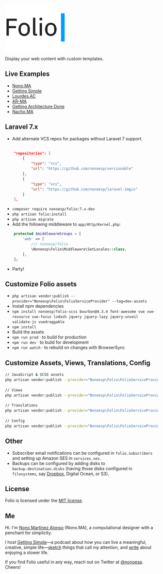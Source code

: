 <img src="assets/folio@2x.gif?reload2" alt="Folio for Laravel logo." width="200px">

Display your web content with custom templates.

## Live Examples

- [Nono.MA](https://nono.ma)
- [Getting Simple](https://gettingsimple.com)
- [Lourdes.AC](https://lourdes.ac)
- [AR-MA](https://ar-ma.net)
- [Getting Architecture Done](http://gettingarchitecturedone.com/writing)
- [Nacho.MA](https://nacho.ma)

## Laravel 7.x

- Add alternate VCS repos for packages without Laravel 7 support.

```json

    "repositories": [
        {
            "type": "vcs",
            "url": "https://github.com/nonoesp/versionable"
        },
        {
            "type": "vcs",
            "url": "https://github.com/nonoesp/laravel-imgix"
        }
    ],
```

- `composer require nonoesp/folio:7.x-dev`
- `php artisan folio:install`
- `php artisan migrate`
- Add the following middleware to `app/Http/Kernel.php`:

```php
    protected $middlewareGroups = [
        'web' => [
            /// nonoesp/folio
            \Nonoesp\Folio\Middleware\SetLocales::class,
        ],
    ];
```

- Party!

## Customize Folio assets

- `php artisan vendor:publish --provider="Nonoesp\Folio\FolioServiceProvider" --tag=dev-assets`
- Install npm dependencies
- `npm install nonoesp/folio-scss bourbon@4.3.4 font-awesome vue vue-resource vue-focus lodash jquery jquery-lazy jquery-unveil validate-js vuedraggable`
- `npm install`
- Build the assets
- `npm run prod` · to build for production
- `npm run dev` · to build for development
- `npm run watch` · to rebuild on changes with BrowserSync

## Customize Assets, Views, Translations, Config

```bash
// JavaScript & SCSS assets
php artisan vendor:publish --provider="Nonoesp\Folio\FolioServiceProvider" --tag=dev-assets

// Views
php artisan vendor:publish --provider="Nonoesp\Folio\FolioServiceProvider" --tag=views

// Translations
php artisan vendor:publish --provider="Nonoesp\Folio\FolioServiceProvider" --tag=lang

// Config
php artisan vendor:publish --provider="Nonoesp\Folio\FolioServiceProvider" --tag=config
```

## Other

- Subscriber email notifications can be configured in `folio.subscribers` and setting up Amazon SES in `services.ses`.
- Backups can be configured by adding disks to `backup.destination.disks` (having those disks configured in `filesystems`, say [Dropbox](https://www.dropbox.com/developers/apps), Digital Ocean, or S3).

## License

Folio is licensed under the [MIT license](http://opensource.org/licenses/MIT).

## Me

Hi. I'm [Nono Martínez Alonso](https://nono.ma/about) (Nono.MA), a computational designer with a penchant for simplicity.

I host [Getting Simple](https://gettingsimple.com)—a podcast about how you can live a meaningful, creative, simple life—[sketch](https://sketch.nono.ma) things that call my attention, and [write](https://gettingsimple.com/writing) about enjoying a slower life.

If you find Folio useful in any way, reach out on Twitter at [@nonoesp](https://twitter.com/nonoesp). Cheers!
